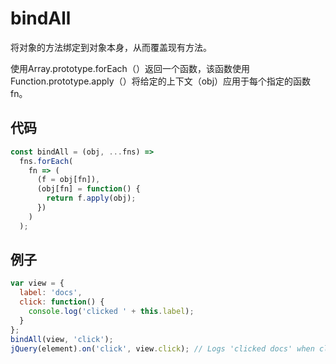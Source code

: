 # bindAll

将对象的方法绑定到对象本身，从而覆盖现有方法。

使用Array.prototype.forEach（）返回一个函数，该函数使用Function.prototype.apply（）将给定的上下文（obj）应用于每个指定的函数fn。

## 代码

```js
const bindAll = (obj, ...fns) =>
  fns.forEach(
    fn => (
      (f = obj[fn]),
      (obj[fn] = function() {
        return f.apply(obj);
      })
    )
  );
```

## 例子

```js
var view = {
  label: 'docs',
  click: function() {
    console.log('clicked ' + this.label);
  }
};
bindAll(view, 'click');
jQuery(element).on('click', view.click); // Logs 'clicked docs' when clicked.
```
